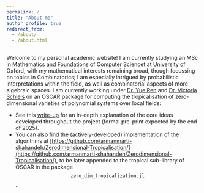 ```yaml
---
permalink: /
title: "About me"
author_profile: true
redirect_from: 
  - /about/
  - /about.html
---
```


Welcome to my personal academic website! I am currently studying an MSc in Mathematics and Foundations of Computer Sciencet at University of Oxford, with my mathematical interests remaining broad, though focussing on topics in Combinatorics; I am especially intrigued by probabilistic interpretations within the field, as well as combinatorial aspects of more algebraic spaces. I am currently working under [Dr. Yue Ren](https://www.yueren.de/) and [Dr. Victoria Schleis](https://victoriaschleis.github.io/index.html) on an OSCAR package for computing the tropicalisation of zero-dimensional varieties of polynomial systems over local fields:
  * See this [write-up](https://armanmarti-shahandeh.github.io/files/pseudoPaper_website.pdf) for an in-depth explanation of the core ideas developed throughout the project (formal pre-print expected by the end of 2025).
  * You can also find the (actively-developed) implementation of the algorithms at [https://github.com/armanmarti-shahandeh/Zerodimensional-Tropicalisation/](https://github.com/armanmarti-shahandeh/Zerodimensional-Tropicalisation/), to be later appended to the tropical sub-library of OSCAR in the package $$\texttt{zero_dim_tropicalization.jl}$$. 

